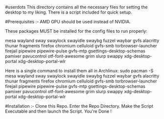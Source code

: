 #userdots
This directory contains all the necessary files for setting the desktop to my liking.
There is a script included for quick setup.

#Prerequisites :-
AMD GPU should be used instead of NVIDIA.

These packages MUST be installed for the config files to run properly:

mesa
wayland
sway
swaylock
swayidle
swaybg
fuzzel
waybar
gvfs
alacritty
thunar
fragments
firefox
chromium
celluloid
gvfs-smb
torbrowser-launcher
firejail
pipewire
pipewire-pulse
gvfs-mtp
gsettings-desktop-schemas
pamixer
pavucontrol
otf-font-awesome
grim
slurp
swappy
xdg-desktop-portal
xdg-desktop-portal-wlr

Here is a single command to install them all in Archlinux:
sudo pacman -S mesa wayland sway swaylock swayidle swaybg fuzzel waybar gvfs alacritty thunar fragments firefox chromium celluloid gvfs-smb torbrowser-launcher firejail pipewire pipewire-pulse gvfs-mtp gsettings-desktop-schemas pamixer pavucontrol otf-font-awesome grim slurp swappy xdg-desktop-portal xdg-desktop-portal-wlr

#Installation :-
Clone this Repo.
Enter the Repo Directory.
Make the Script Executable and then launch the Script.
You're Done !
